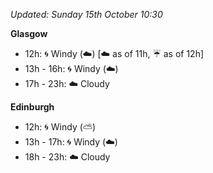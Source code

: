 *Updated: Sunday 15th October 10:30*

**Glasgow**

* 12h: :cyclone: Windy (:cloud:) [:cloud: as of 11h, :umbrella: as of 12h]
* 13h - 16h: :cyclone: Windy (:cloud:)
* 17h - 23h: :cloud: Cloudy

**Edinburgh**

* 12h: :cyclone: Windy (:partly_sunny:)
* 13h - 17h: :cyclone: Windy (:cloud:)
* 18h - 23h: :cloud: Cloudy
